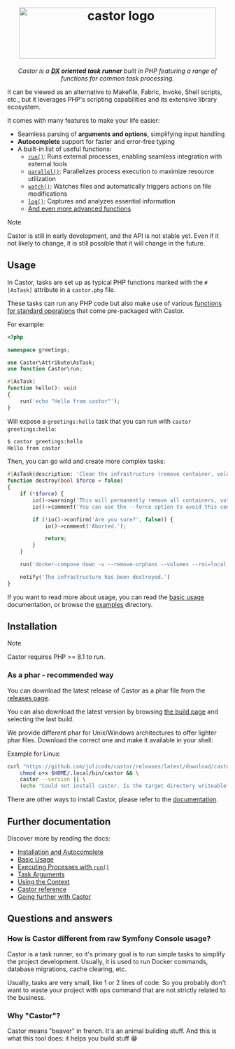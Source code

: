 
<h1 align="center">
    <img width="450" height="117" src="https://jolicode.com/media/original/castor-logo-line.svg?cool" alt="castor logo" />
</h1>

<p align="center">
    <i>Castor is a <strong><abbr title="Developer eXperience">DX</abbr> oriented task
    runner</strong> built in PHP featuring a range of functions for common task processing.</i>
</p>

It can be viewed as an alternative to Makefile, Fabric, Invoke, Shell scripts,
etc., but it leverages PHP's scripting capabilities and its extensive library ecosystem.

It comes with many features to make your life easier:

* Seamless parsing of **arguments and options**, simplifying input handling
* **Autocomplete** support for faster and error-free typing
* A built-in list of useful functions:
    * [`run()`](doc/03-run.md#the-run-function): Runs external processes, enabling seamless integration with external tools
    * [`parallel()`](doc/going-further/parallel.md#the-parallel-function): Parallelizes process execution to maximize resource utilization
    * [`watch()`](doc/going-further/watch.md): Watches files and automatically triggers actions on file modifications
    * [`log()`](doc/going-further/log.md#the-log-function): Captures and analyzes essential information
    * [And even more advanced functions](doc/06-reference.md)

> [!NOTE]
> Castor is still in early development, and the API is not stable yet. Even if
> it not likely to change, it is still possible that it will change in the
> future.

## Usage

In Castor, tasks are set up as typical PHP functions marked with the `#[AsTask]` attribute in a `castor.php` file. 

These tasks can run any PHP code but also make use of various [functions for standard operations](doc/06-reference.md) that come pre-packaged with Castor.

For example:

```php
<?php

namespace greetings;

use Castor\Attribute\AsTask;
use function Castor\run;

#[AsTask]
function hello(): void
{
    run('echo "Hello from castor"');
}
```

Will expose a `greetings:hello` task that you can run with `castor greetings:hello`:

```bash
$ castor greetings:hello
Hello from castor
```

Then, you can go wild and create more complex tasks:

```php
#[AsTask(description: 'Clean the infrastructure (remove container, volume, networks)')]
function destroy(bool $force = false)
{
    if (!$force) {
        io()->warning('This will permanently remove all containers, volumes, networks... created for this project.');
        io()->comment('You can use the --force option to avoid this confirmation.');

        if (!io()->confirm('Are you sure?', false)) {
            io()->comment('Aborted.');

            return;
        }
    }

    run('docker-compose down -v --remove-orphans --volumes --rmi=local');

    notify('The infrastructure has been destroyed.')
}
```

If you want to read more about usage, you can read the [basic
usage](doc/02-basic-usage.md) documentation, or browse the [examples](examples)
directory.

## Installation

> [!NOTE]
> Castor requires PHP >= 8.1 to run.

### As a phar - recommended way

You can download the latest release of Castor as a phar file from the [releases
page](https://github.com/jolicode/castor/releases).

You can also download the latest version by browsing [the build
page](https://github.com/jolicode/castor/actions/workflows/build-phar.yml) and
selecting the last build.

We provide different phar for Unix/Windows architectures to offer lighter phar
files. Download the correct one and make it available in your shell:

Example for Linux:
```bash
curl "https://github.com/jolicode/castor/releases/latest/download/castor.linux-amd64.phar" -Lfso $HOME/.local/bin/castor && \
    chmod u+x $HOME/.local/bin/castor && \
    castor --version || \
    (echo "Could not install castor. Is the target directory writeable?" && (exit 1))
```

There are other ways to install Castor, please refer to the
[documentation](doc/01-installation.md).

## Further documentation

Discover more by reading the docs:

* [Installation and Autocomplete](doc/01-installation.md)
* [Basic Usage](doc/02-basic-usage.md)
* [Executing Processes with `run()`](doc/03-run.md)
* [Task Arguments](doc/04-arguments.md)
* [Using the Context](doc/05-context.md)
* [Castor reference](doc/06-reference.md)
* [Going further with Castor](doc/going-further/index.md)

## Questions and answers

### How is Castor different from raw Symfony Console usage?

Castor is a task runner, so it's primary goal is to run simple tasks to simplify
the project development. Usually, it is used to run Docker commands, database
migrations, cache clearing, etc.

Usually, tasks are very small, like 1 or 2 lines of code. So you probably don't
want to waste your project with ops command that are not strictly related to the
business.

### Why "Castor"?

Castor means "beaver" in french. It's an animal building stuff. And this is what
this tool does: it helps you build stuff 😁
